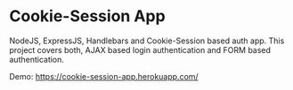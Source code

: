 # Cookie-Session App

NodeJS, ExpressJS, Handlebars and Cookie-Session based auth app. This project covers both, AJAX based login authentication and FORM based authentication.

Demo: https://cookie-session-app.herokuapp.com/

